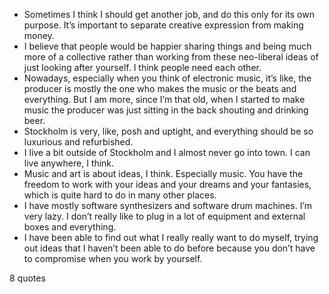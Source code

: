  - Sometimes I think I should get another job, and do this only for its own purpose. It’s important to separate creative expression from making money.
 - I believe that people would be happier sharing things and being much more of a collective rather than working from these neo-liberal ideas of just looking after yourself. I think people need each other.
 - Nowadays, especially when you think of electronic music, it’s like, the producer is mostly the one who makes the music or the beats and everything. But I am more, since I’m that old, when I started to make music the producer was just sitting in the back shouting and drinking beer.
 - Stockholm is very, like, posh and uptight, and everything should be so luxurious and refurbished.
 - I live a bit outside of Stockholm and I almost never go into town. I can live anywhere, I think.
 - Music and art is about ideas, I think. Especially music. You have the freedom to work with your ideas and your dreams and your fantasies, which is quite hard to do in many other places.
 - I have mostly software synthesizers and software drum machines. I’m very lazy. I don’t really like to plug in a lot of equipment and external boxes and everything.
 - I have been able to find out what I really really want to do myself, trying out ideas that I haven’t been able to do before because you don’t have to compromise when you work by yourself.

8 quotes